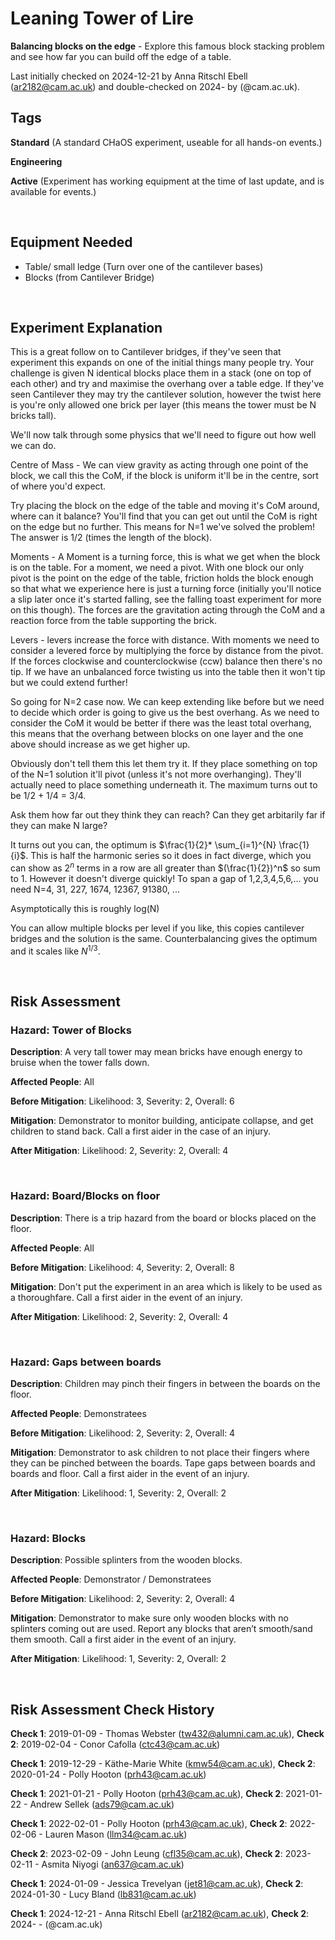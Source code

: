 # Leaning Tower of Lire

**Balancing blocks on the edge** - Explore this famous block stacking problem and see how far you can build off the edge of a table. 

Last initially checked on 2024-12-21 by Anna Ritschl Ebell (ar2182@cam.ac.uk) and double-checked on 2024- by (@cam.ac.uk).

## Tags
<!--- Start Tags (DO NOT REMOVE THIS COMMENT) --->

**Standard** (A standard CHaOS experiment, useable for all hands-on events.)

**Engineering**

**Active** (Experiment has working equipment at the time of last update, and is available for events.)
<!--- End Tags (DO NOT REMOVE THIS COMMENT) --->

<br/>

## Equipment Needed 
- Table/ small ledge (Turn over one of the cantilever bases)
- Blocks (from Cantilever Bridge)

<br/>

## Experiment Explanation 

This is a great follow on to Cantilever bridges, if they've seen that experiment this expands on one of the initial things many people try.
Your challenge is given N identical blocks place them in a stack (one on top of each other) and try and maximise the overhang over a table edge.
If they've seen Cantilever they may try the cantilever solution, however the twist here is you're only allowed one brick per layer (this means the tower must be N bricks tall).

We'll now talk through some physics that we'll need to figure out how well we can do.

Centre of Mass - We can view gravity as acting through one point of the block, we call this the CoM, if the block is uniform it'll be in the centre, sort of where you'd expect.

Try placing the block on the edge of the table and moving it's CoM around, where can it balance? You'll find that you can get out until the CoM is right on the edge but no further. This means for N=1 we've solved the problem! The answer is 1/2 (times the length of the block).

Moments - A Moment is a turning force, this is what we get when the block is on the table. For a moment, we need a pivot. With one block our only pivot is the point on the edge of the table, friction holds the block enough so that what we experience here is just a turning force (initially you'll notice a slip later once it's started falling, see the falling toast experiment for more on this though). The forces are the gravitation acting through the CoM and a reaction force from the table supporting the brick.

Levers - levers increase the force with distance. With moments we need to consider a levered force by multiplying the force by distance from the pivot. If the forces clockwise and counterclockwise (ccw) balance then there's no tip. If we have an unbalanced force twisting us into the table then it won't tip but we could extend further!

So going for N=2 case now. We can keep extending like before but we need to decide which order is going to give us the best overhang. As we need to consider the CoM it would be better if there was the least total overhang, this means that the overhang between blocks on one layer and the one above should increase as we get higher up.

Obviously don't tell them this let them try it. If they place something on top of the N=1 solution it'll pivot (unless it's not more overhanging). They'll actually need to place something underneath it.
The maximum turns out to be 1/2 + 1/4 = 3/4.

Ask them how far out they think they can reach? Can they get arbitarily far if they can make N large?

It turns out you can, the optimum is $\frac{1}{2}* \sum_{i=1}^{N} \frac{1}{i}$. This is half the harmonic series so it does in fact diverge, which you can show as $2^n$ terms in a row are all greater than $(\frac{1}{2})^n$ so sum to 1. However it doesn't diverge quickly! To span a gap of 1,2,3,4,5,6,... you need N=4, 31, 227, 1674, 12367, 91380, ...

Asymptotically this is roughly log(N)

You can allow multiple blocks per level if you like, this copies cantilever bridges and the solution is the same. Counterbalancing gives the optimum and it scales like $N^{1/3}$.



<br/>

## Risk Assessment


### **Hazard**: Tower of Blocks

**Description**: A very tall tower may mean bricks have enough energy to bruise when the tower falls down.

**Affected People**: All

**Before Mitigation**: Likelihood: 3, Severity: 2, Overall: 6

**Mitigation**: Demonstrator to monitor building, anticipate collapse, and get children to stand back. Call a first aider in the case of an injury.

**After Mitigation**: Likelihood: 2, Severity: 2, Overall: 4

<br/>


### **Hazard**: Board/Blocks on floor

**Description**: There is a trip hazard from the board or blocks placed on the floor.

**Affected People**: All

**Before Mitigation**: Likelihood: 4, Severity: 2, Overall: 8

**Mitigation**: Don't put the experiment in an area which is likely to be used as a thoroughfare. Call a first aider in the event of an injury.

**After Mitigation**: Likelihood: 2, Severity: 2, Overall: 4

<br/>

### **Hazard**: Gaps between boards

**Description**: Children may pinch their fingers in between the boards on the floor.

**Affected People**: Demonstratees

**Before Mitigation**: Likelihood: 2, Severity: 2, Overall: 4

**Mitigation**: Demonstrator to ask children to not place their fingers where they can be pinched between the boards. Tape gaps between boards and boards and floor. Call a first aider in the event of an injury.

**After Mitigation**: Likelihood: 1, Severity: 2, Overall: 2

<br/>

### **Hazard**: Blocks

**Description**: Possible splinters from the wooden blocks.

**Affected People**: Demonstrator / Demonstratees

**Before Mitigation**: Likelihood: 2, Severity: 2, Overall: 4

**Mitigation**: Demonstrator to make sure only wooden blocks with no splinters coming out are used. Report any blocks that aren’t smooth/sand them smooth. Call a first aider in the event of an injury.

**After Mitigation**: Likelihood: 1, Severity: 2, Overall: 2

<br/>

## Risk Assessment Check History 

**Check 1**: 2019-01-09 - Thomas Webster (tw432@alumni.cam.ac.uk), **Check 2**: 2019-02-04 - Conor Cafolla (ctc43@cam.ac.uk)

**Check 1**: 2019-12-29 - Käthe-Marie White (kmw54@cam.ac.uk), **Check 2**: 2020-01-24 - Polly Hooton (prh43@cam.ac.uk)

**Check 1**: 2021-01-21 - Polly Hooton (prh43@cam.ac.uk), **Check 2**: 2021-01-22 - Andrew Sellek (ads79@cam.ac.uk)

**Check 1**: 2022-02-01 - Polly Hooton (prh43@cam.ac.uk), **Check 2**: 2022-02-06 - Lauren Mason (llm34@cam.ac.uk)

**Check 2**: 2023-02-09 - John Leung (cfl35@cam.ac.uk), **Check 2**: 2023-02-11 - Asmita Niyogi (an637@cam.ac.uk)

**Check 1**: 2024-01-09 - Jessica Trevelyan (jet81@cam.ac.uk), **Check 2**: 2024-01-30 - Lucy Bland (lb831@cam.ac.uk)

**Check 1**: 2024-12-21 - Anna Ritschl Ebell (ar2182@cam.ac.uk), **Check 2**: 2024- -  (@cam.ac.uk)
